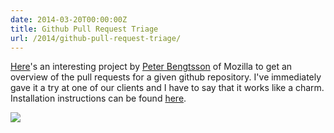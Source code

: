```yaml
---
date: 2014-03-20T00:00:00Z
title: Github Pull Request Triage
url: /2014/github-pull-request-triage/
---
```


[Here][project]'s an interesting project by [Peter Bengtsson][peter] of Mozilla to get an
overview of the pull requests for a given github repository. I've immediately
gave it a try at one of our clients and I have to say that it works like a
charm. Installation instructions can be found [here].

<a href="/images/pull-request-triage.png">
  <img class="pure-img" src="/images/pull-request-triage.png"/>
</a>

[project]: https://github.com/peterbe/github-pr-triage
[peter]: https://github.com/peterbe
[here]: https://github.com/bryanlarsen/github-pr-triage/tree/installation

